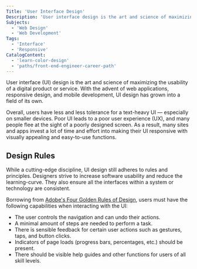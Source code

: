 ```yaml
---
Title: 'User Interface Design'
Description: 'User interface design is the art and science of maximizing the usability of a digital product or service.'
Subjects:
  - 'Web Design'
  - 'Web Development'
Tags:
  - 'Interface'
  - 'Responsive'
CatalogContent:
  - 'learn-color-design'
  - 'paths/front-end-engineer-career-path'
---
```


<link rel="canonical" href="https://www.codecademy.com/resources/blog/what-is-user-interface-design/" />

User interface (UI) design is the art and science of maximizing the usability of a digital product or service. With the advent of web applications, responsive design, and mobile development, UI design has grown into a field of its own.

Overall, users have less and less tolerance for a text-heavy UI — especially on smaller devices. Poor UI leads to a poor user experience (UX), and many people flee at the sight of a poorly designed screen. As a result, many sites and apps invest a lot of time and effort into making their UI responsive with visually appealing and easy-to-use functions.

## Design Rules

While a cutting-edge discipline, UI design still adheres to rules and principles. Designers strive to increase software usability and reduce the learning-curve. They also ensure all the interfaces within a system or technology are consistent.

Borrowing from [Adobe's Four Golden Rules of Design](https://xd.adobe.com/ideas/process/ui-design/4-golden-rules-ui-design/), users must have the following capabilities when interacting with the UI:

- The user controls the navigation and can undo their actions.
- A minimal amount of steps are needed to perform a task.
- There is sensible feedback for certain user actions such as gestures, taps, and button clicks.
- Indicators of page loads (progress bars, percentages, etc.) should be present.
- There should be visible help guides and other functions for users of all skill levels.
